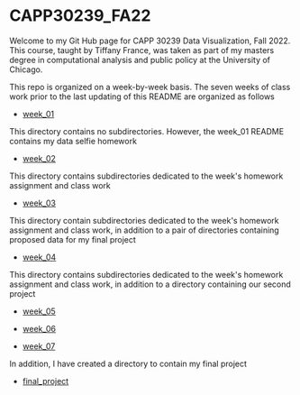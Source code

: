 # CAPP30239_FA22

Welcome to my Git Hub page for CAPP 30239 Data Visualization, Fall 2022. This course, taught by Tiffany France, was taken as part of my masters degree in computational analysis and public policy at the University of Chicago.

This repo is organized on a week-by-week basis. The seven weeks of class work prior to the last updating of this README are organized as follows

- [week_01](https://github.com/marcdloeb/CAPP30239_FA22/tree/main/week_01)

This directory contains no subdirectories. However, the week_01 README contains my data selfie homework

- [week_02](https://github.com/marcdloeb/CAPP30239_FA22/tree/main/week_02)

This directory contains subdirectories dedicated to the week's homework assignment and class work

- [week_03](https://github.com/marcdloeb/CAPP30239_FA22/tree/main/week_03)

This directory contain subdirectories dedicated to the week's homework assignment and class work, in addition to a pair of directories containing proposed data for my final project

- [week_04](https://github.com/marcdloeb/CAPP30239_FA22/tree/main/week_04)

This directory contains subdirectories dedicated to the week's homework assignment and class work, in addition to a directory containing our second project

- [week_05](https://github.com/marcdloeb/CAPP30239_FA22/tree/main/week_05)

- [week_06](https://github.com/marcdloeb/CAPP30239_FA22/tree/main/week_06)

- [week_07](https://github.com/marcdloeb/CAPP30239_FA22/tree/main/week_07)

In addition, I have created a directory to contain my final project

- [final_project](https://github.com/marcdloeb/CAPP30239_FA22/tree/main/final_project)
